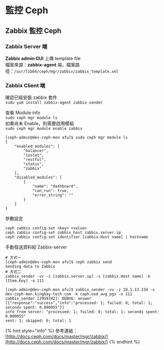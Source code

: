 # 監控 Ceph

## Zabbix 監控 Ceph

### Zabbix Server 端

**Zabbix admin GUI** 上傳 template file  
檔案來源：**zabbix-agent** 端，檔案路徑：`/usr/lib64/ceph/mgr/zabbix/zabbix_template.xml`

### Zabbix Client 端

確認已經安裝 zabbix 套件  
`sudo yum install zabbix-agent zabbix-sender`

查看 Module info  
`sudo ceph mgr module ls`  
如果尚未 Enable，則需要啟用模組  
`sudo ceph mgr module enable zabbix`

```text
[ceph-admin@dev-ceph-mon afu]$ sudo ceph mgr module ls
{
    "enabled_modules": [
        "balancer",
        "iostat",
        "restful",
        "status",
        "zabbix"
    ],
    "disabled_modules": [
        {
            "name": "dashboard",
            "can_run": true,
            "error_string": ""
        }
    ]
}
```

參數設定

```text
ceph zabbix config-set <key> <value>
ceph zabbix config-set zabbix_host zabbix.server.ip
ceph zabbix config-set identifier [zabbix-Host name] | hostname
```

手動發送資料給 Zabbix-server

```text
# 方式一
[ceph-admin@dev-ceph-mon afu]$ ceph zabbix send
Sending data to Zabbix
# 方式二
zabbix_sender -vv -z [zabbix.server.ip] -s [zabbix.Host name] -k [Item.Key] -o 111

[ceph-admin@dev-ceph-mon afu]$ zabbix_sender -vv -z 10.1.13.234 -s dev-ceph-mon.kingbay-tech.com -k ceph.osd_avg_pgs -o 111
zabbix_sender [2959342]: DEBUG: answer [{"response":"success","info":"processed: 1; failed: 0; total: 1; seconds spent: 0.000055"}]
info from server: "processed: 1; failed: 0; total: 1; seconds spent: 0.000055"
sent: 1; skipped: 0; total: 1

```

{% hint style="info" %}
參考連結：  
[http://docs.ceph.com/docs/master/mgr/zabbix/](http://docs.ceph.com/docs/master/mgr/zabbix/)
{% endhint %}



